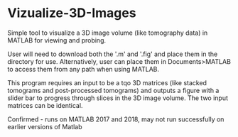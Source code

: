# Vizualize-3D-Images
Simple tool to visualize a 3D image volume (like tomography data) in MATLAB for viewing and probing.

User will need to download both the '.m' and '.fig' and place them in the directory for use. Alternatively, user can place them in Documents>MATLAB to access them from any path when using MATLAB.

This program requires an input to be a tqo 3D matrices (like stacked tomograms and post-processed tomograms) and outputs a figure with a slider bar to progress through slices in the 3D image volume. The two input matrices can be identical.

Confirmed - runs on MATLAB 2017 and 2018, may not run successfully on earlier versions of Matlab
